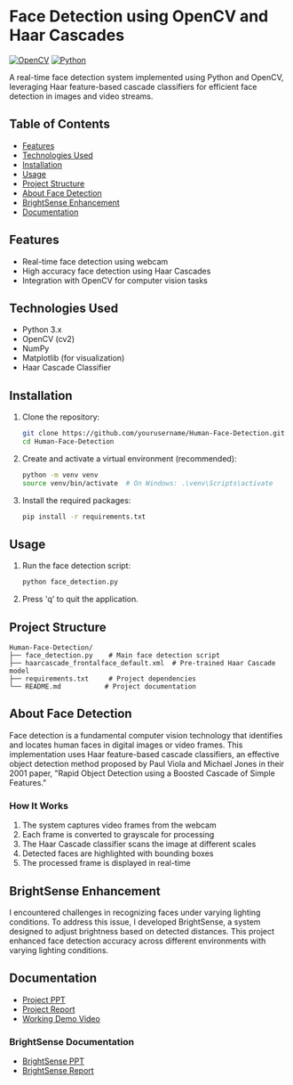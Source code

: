 # Face Detection using OpenCV and Haar Cascades

[![OpenCV](https://img.shields.io/badge/OpenCV-5C3EE8?style=for-the-badge&logo=opencv&logoColor=white)](https://opencv.org/)
[![Python](https://img.shields.io/badge/Python-3776AB?style=for-the-badge&logo=python&logoColor=white)](https://www.python.org/)

A real-time face detection system implemented using Python and OpenCV, leveraging Haar feature-based cascade classifiers for efficient face detection in images and video streams.

## Table of Contents
- [Features](#-features)
- [Technologies Used](#-technologies-used)
- [Installation](#-installation)
- [Usage](#-usage)
- [Project Structure](#-project-structure)
- [About Face Detection](#-about-face-detection)
- [BrightSense Enhancement](#-brightsense-enhancement)
- [Documentation](#-documentation)

## Features
- Real-time face detection using webcam
- High accuracy face detection using Haar Cascades
- Integration with OpenCV for computer vision tasks

## Technologies Used
- Python 3.x
- OpenCV (cv2)
- NumPy
- Matplotlib (for visualization)
- Haar Cascade Classifier

## Installation
1. Clone the repository:
   ```bash
   git clone https://github.com/yourusername/Human-Face-Detection.git
   cd Human-Face-Detection
   ```

2. Create and activate a virtual environment (recommended):
   ```bash
   python -m venv venv
   source venv/bin/activate  # On Windows: .\venv\Scripts\activate
   ```

3. Install the required packages:
   ```bash
   pip install -r requirements.txt
   ```

## Usage
1. Run the face detection script:
   ```bash
   python face_detection.py
   ```

2. Press 'q' to quit the application.

## Project Structure
```
Human-Face-Detection/
├── face_detection.py    # Main face detection script
├── haarcascade_frontalface_default.xml  # Pre-trained Haar Cascade model
├── requirements.txt     # Project dependencies
└── README.md           # Project documentation
```

## About Face Detection
Face detection is a fundamental computer vision technology that identifies and locates human faces in digital images or video frames. This implementation uses Haar feature-based cascade classifiers, an effective object detection method proposed by Paul Viola and Michael Jones in their 2001 paper, "Rapid Object Detection using a Boosted Cascade of Simple Features."

### How It Works
1. The system captures video frames from the webcam
2. Each frame is converted to grayscale for processing
3. The Haar Cascade classifier scans the image at different scales
4. Detected faces are highlighted with bounding boxes
5. The processed frame is displayed in real-time

## BrightSense Enhancement
I encountered challenges in recognizing faces under varying lighting conditions. To address this issue, I developed BrightSense, a system designed to adjust brightness based on detected distances. This project enhanced face detection accuracy across different environments with varying lighting conditions.

## Documentation
- [Project PPT](https://docs.google.com/presentation/d/1e0vmbY6F83I9GmaH8D2ZEcaXehlpDGbP/edit?usp=sharing&ouid=105191186790125380243&rtpof=true&sd=true)
- [Project Report](https://drive.google.com/file/d/1LBdxuZEWiI-9gqcPyN9z9oD-qHFhJRBj/view?usp=sharing)
- [Working Demo Video](https://drive.google.com/file/d/12ZLr9cyhbyTYz9MWIBst0Tjez1baydjf/view?usp=sharing)

### BrightSense Documentation
- [BrightSense PPT](https://docs.google.com/presentation/d/1bndGP8R9k3IKqMpPGDFpAthG3LcXOAl5UYwC4_mEKc0/edit?usp=drive_link)
- [BrightSense Report](https://docs.google.com/document/d/1HV-TX6uW3hEVhUnwGSnAelkMzuj9ZBQue56XjTWuI9k/edit?usp=sharing)



